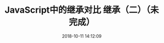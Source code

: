 ---
title: JavaScript中的继承对比 继承（二）（未完成）
date: 2018-10-11 14:12:09
tags: [JavaScript]
categories: [JavaScript]
description: JavaScript中的继承对比
---